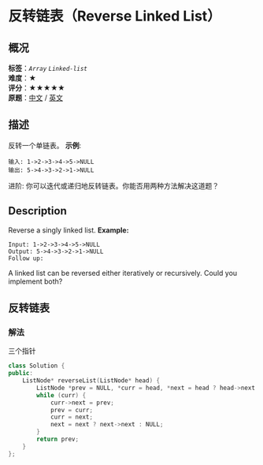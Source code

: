 # 反转链表（Reverse Linked List）
## 概况
**标签**：*`Array`*  *`Linked-list`*<br>
**难度**：★<br>
**评分**：★★★★★<br>
**原题**：[中文](https://leetcode-cn.com/problems/reverse-linked-list) / [英文](https://leetcode.com/problems/reverse-linked-list)
## 描述
反转一个单链表。
**示例**:
```
输入: 1->2->3->4->5->NULL
输出: 5->4->3->2->1->NULL
```
进阶:
你可以迭代或递归地反转链表。你能否用两种方法解决这道题？
## Description
Reverse a singly linked list.
**Example:**
```
Input: 1->2->3->4->5->NULL
Output: 5->4->3->2->1->NULL
Follow up:
```
A linked list can be reversed either iteratively or recursively. Could you implement both?
## 反转链表
### 解法
三个指针
```c++
class Solution {
public:
    ListNode* reverseList(ListNode* head) {
        ListNode *prev = NULL, *curr = head, *next = head ? head->next : NULL;
        while (curr) {
            curr->next = prev;
            prev = curr;
            curr = next;
            next = next ? next->next : NULL;
        }
        return prev;
    }
};
```